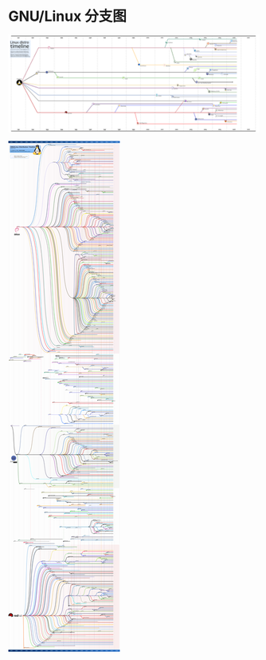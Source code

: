 # GNU/Linux 分支图

![分支图1](../assets/07-linux/linux-branches-1.png)

![分支图2](../assets/07-linux/linux-branches-2.png)